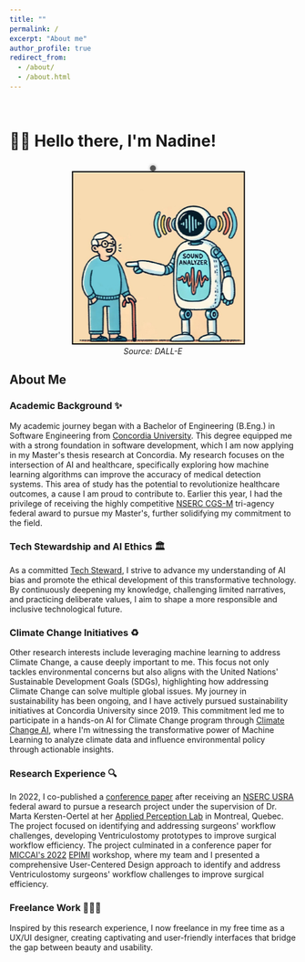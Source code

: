 ```yaml
---
title: ""
permalink: /
excerpt: "About me"
author_profile: true
redirect_from: 
  - /about/
  - /about.html
---
```


<br>

# 👋🏼 Hello there, I'm Nadine!

<br>
<div style="text-align: center; position: relative;">
    <div class="nail" style="position: absolute; top: -10px; left: 50%; transform: translateX(-50%); width: 10px; height: 10px; background: #555; border-radius: 50%; box-shadow: 0 0 5px rgba(0, 0, 0, 0.5);"></div>
    <div class="photo-frame" style="position: relative; display: inline-block; width: 300px; height: 300px; border: 2.5px solid black; overflow: hidden; animation: move 3s ease-in-out infinite;">
        <img src="/images/website-photo-1.jpg" alt="Illustration of ML For Speech Classification" class="photo-img" style="width: 100%; height: 100%; display: block;">
    </div>
    <br>
    <em>Source: DALL-E</em>
</div>

<style>
    @keyframes move {
        0% {
            transform: translateX(0);
        }
        50% {
            transform: translateX(10px);
        }
        100% {
            transform: translateX(0);
        }
    }

    .photo-frame {
        position: relative;
        display: inline-block;
        width: 300px;
        height: 300px;
        border: 2.5px solid black;
        overflow: hidden;
        animation: move 3s ease-in-out infinite;
    }

    .photo-img {
        width: 100%;
        height: 100%;
        display: block;
    }

    .nail {
        position: absolute;
        top: -10px;
        left: 50%;
        transform: translateX(-50%);
        width: 10px;
        height: 10px;
        background: #555;
        border-radius: 50%;
        box-shadow: 0 0 5px rgba(0, 0, 0, 0.5);
    }
</style>

## About Me

### Academic Background ✨
My academic journey began with a Bachelor of Engineering (B.Eng.) in Software Engineering from [Concordia University](https://www.concordia.ca/). This degree equipped me with a strong foundation in software development, which I am now applying in my Master's thesis research at Concordia. My research focuses on the intersection of AI and healthcare, specifically exploring how machine learning algorithms can improve the accuracy of medical detection systems. This area of study has the potential to revolutionize healthcare outcomes, a cause I am proud to contribute to. Earlier this year, I had the privilege of receiving the highly competitive [NSERC CGS-M](https://www.nserc-crsng.gc.ca/Students-Etudiants/PG-CS/CGSM-BESCM_eng.asp) tri-agency federal award to pursue my Master's, further solidifying my commitment to the field. 

### Tech Stewardship and AI Ethics 🏛️
As a committed [Tech Steward](https://credentials.techstewardship.com/en/verify/88109651148606), I strive to advance my understanding of AI bias and promote the ethical development of this transformative technology. By continuously deepening my knowledge, challenging limited narratives, and practicing deliberate values, I aim to shape a more responsible and inclusive technological future.

### Climate Change Initiatives ♻️
Other research interests include leveraging machine learning to address Climate Change, a cause deeply important to me. This focus not only tackles environmental concerns but also aligns with the United Nations' Sustainable Development Goals (SDGs), highlighting how addressing Climate Change can solve multiple global issues. My journey in sustainability has been ongoing, and I have actively pursued sustainability initiatives at Concordia University since 2019. This commitment led me to participate in a hands-on AI for Climate Change program through [Climate Change AI](https://www.climatechange.ai/), where I'm witnessing the transformative power of Machine Learning to analyze climate data and influence environmental policy through actionable insights.

### Research Experience 🔍
In 2022, I co-published a [conference paper](https://link.springer.com/chapter/10.1007/978-3-031-23223-7_5) after receiving an [NSERC USRA](https://www.nserc-crsng.gc.ca/Students-Etudiants/UG-PC/USRA-BRPC_eng.asp) federal award to pursue a research project under the supervision of Dr. Marta Kersten-Oertel at her [Applied Perception Lab](https://ap-lab.ca/) in Montreal, Quebec. The project focused on identifying and addressing surgeons' workflow challenges, developing Ventriculostomy prototypes to improve surgical workflow efficiency. The project culminated in a conference paper for [MICCAI's 2022](https://conferences.miccai.org/2022/en/MICCAI2022-WORKSHOPS.html) [EPIMI](https://sites.google.com/view/epimi) workshop, where my team and I presented a comprehensive User-Centered Design approach to identify and address Ventriculostomy surgeons' workflow challenges to improve surgical efficiency.


### Freelance Work 👩🏻‍💻
Inspired by this research experience, I now freelance in my free time as a UX/UI designer, creating captivating and user-friendly interfaces that bridge the gap between beauty and usability.

<!-- # Current Projects

## Reimplementing and Reproducing Machine Learning Research Papers

I have experience with independent research. I have implemented the Reward Constrained Policy Optimization paper into stable-baselines3 PPO and reproduced the original results by running and tracking experiments.

To accompany this work, I have submitted a blog post to the **ICLR** Blogposts Track communicating the paper's theory and my results.

Feel free to look at my specific [portfolio entry](https://sudo-boris.github.io/portfolio/RCPPO/).

## Machine Learning Projects -->







